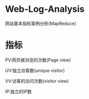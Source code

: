# Web-Log-Analysis
网站基本指标案例分析(MapReduce)

# 指标
PV:网页被浏览的次数(Page view)

UV:独立访客数(unique visitor)

VV:访客的访问次数(visitor view)

IP:独立的IP数
